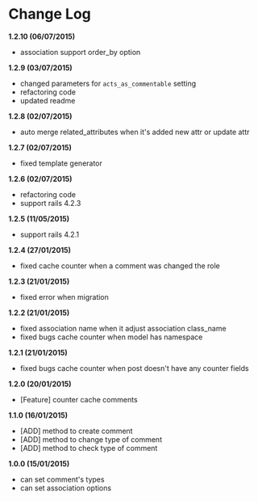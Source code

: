 # Change Log

**1.2.10 (06/07/2015)**

- association support order_by option

**1.2.9 (03/07/2015)**

- changed parameters for `acts_as_commentable` setting 
- refactoring code
- updated readme

**1.2.8 (02/07/2015)**

- auto merge related_attributes when it's added new attr or update attr

**1.2.7 (02/07/2015)**

- fixed template generator

**1.2.6 (02/07/2015)**

- refactoring code
- support rails 4.2.3

**1.2.5 (11/05/2015)**

- support rails 4.2.1

**1.2.4 (27/01/2015)**

- fixed cache counter when a comment was changed the role

**1.2.3 (21/01/2015)**

- fixed error when migration 

**1.2.2 (21/01/2015)**

- fixed association name when it adjust association class_name
- fixed bugs cache counter when model has namespace


**1.2.1 (21/01/2015)**

- fixed bugs cache counter when post doesn't have any counter fields

**1.2.0 (20/01/2015)**

- [Feature] counter cache comments

**1.1.0 (16/01/2015)**

- [ADD] method to create comment
- [ADD] method to change type of comment
- [ADD] method to check type of comment

**1.0.0 (15/01/2015)**

- can set comment's types
- can set association options